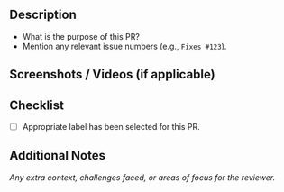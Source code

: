 ## Description
- What is the purpose of this PR?
- Mention any relevant issue numbers (e.g., `Fixes #123`).


## Screenshots / Videos (if applicable)


## Checklist
- [ ] Appropriate label has been selected for this PR.


## Additional Notes
_Any extra context, challenges faced, or areas of focus for the reviewer._
